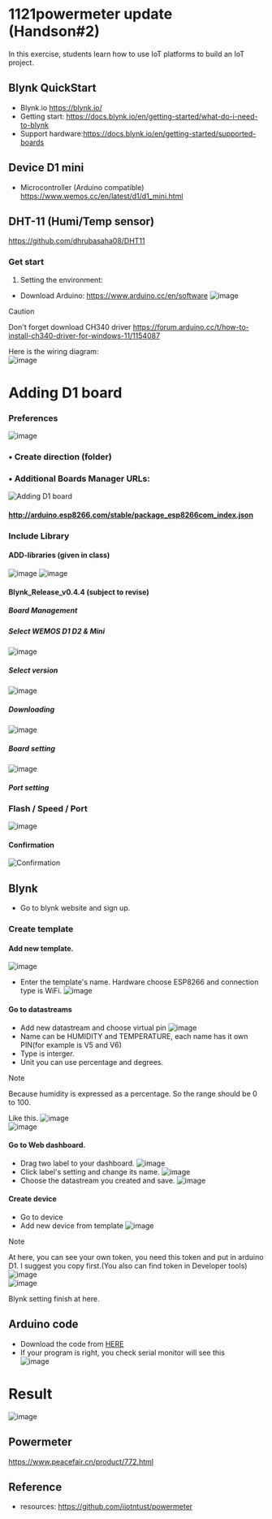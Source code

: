 # 1121powermeter update (Handson#2)
In this exercise, students learn how to use IoT platforms to build an IoT project.  
## Blynk QuickStart  
- Blynk.io https://blynk.io/
- Getting start: https://docs.blynk.io/en/getting-started/what-do-i-need-to-blynk
- Support hardware:https://docs.blynk.io/en/getting-started/supported-boards
## Device D1 mini
- Microcontroller (Arduino compatible)
https://www.wemos.cc/en/latest/d1/d1_mini.html
## DHT-11 (Humi/Temp sensor)
https://github.com/dhrubasaha08/DHT11
### Get start
1. Setting the environment:
- Download Arduino: https://www.arduino.cc/en/software
![image](https://github.com/iiotntust/1131blynk/blob/f482b2e8d83cc8fce1db40308162bd033a11e1da/picture/arduino.png)
> [!CAUTION]
> Don't forget download CH340 driver
> https://forum.arduino.cc/t/how-to-install-ch340-driver-for-windows-11/1154087  

Here is the wiring diagram:  
![image](https://github.com/iiotntust/1131blynk/blob/98180465e9f3c2ae88036234b62245af93616a76/picture/D1_mini_blynk.png)
# Adding D1 board
### Preferences
![image](https://user-images.githubusercontent.com/90613715/136137227-869b415b-4267-47e0-82eb-20b4f56cd149.png)
### • Create direction (folder)
### • Additional Boards Manager URLs:
![Adding D1 board](https://user-images.githubusercontent.com/90613715/136137356-2b111d4f-9d0a-40d4-93f7-a4b5822519b5.png)
#### http://arduino.esp8266.com/stable/package_esp8266com_index.json
### Include Library
#### ADD-libraries (given in class)
![image](https://github.com/iiotntust/1131blynk/blob/01c3c5d45ded1c1025633532b3b8dc54eee54e90/picture/DHT_library.png)
![image](https://github.com/iiotntust/1131blynk/blob/b3d5cbfd3bf243e682d7199d318bef684ff77c4b/picture/blynk_lib.png)
#### Blynk_Release_v0.4.4 (subject to revise)
##### Board Management
##### Select WEMOS D1 D2 & Mini
![image](https://user-images.githubusercontent.com/90613715/136137703-b16dc503-77f5-4ca5-9b64-8c1aa63df06a.png)
##### Select version
![image](https://user-images.githubusercontent.com/90613715/136137734-69b77d4d-990a-4e4e-aa4c-538c84cff0f5.png)
##### Downloading
![image](https://user-images.githubusercontent.com/90613715/136137757-3d42dad3-74df-4d64-8111-6f09dc399356.png)
##### Board setting
![image](https://user-images.githubusercontent.com/90613715/136137786-1b7dcb8d-c9e7-4dae-870f-c0717c141fb5.png)
##### Port setting
### Flash / Speed / Port
![image](https://user-images.githubusercontent.com/90613715/136137824-dea2a259-f6c4-4555-96f9-12e4deabbd01.png)
#### Confirmation
![Confirmation](https://user-images.githubusercontent.com/90613715/136138097-7c533699-a672-43c7-9111-8aed1d91c32d.png)
## Blynk
- Go to blynk website and sign up.
### Create template
#### Add new template.
![image](picture/8.png)  
- Enter the template's name.
Hardware choose ESP8266 and connection type is WiFi.
![image](picture/9.png)  
#### Go to datastreams
- Add new datastream and choose virtual pin
![image](picture/5.png) 
- Name can be HUMIDITY and TEMPERATURE, each name has it own PIN(for example is V5 and V6)
- Type is interger.
- Unit you can use percentage and degrees.
>[!NOTE]
> Because humidity is expressed as a percentage.
> So the range should be 0 to 100.

Like this.
![image](picture/11.png)  
![image](picture/10.png)  
#### Go to Web dashboard.
- Drag two label to your dashboard.
![image](picture/2.png)  
- Click label's setting and change its name.
![image](picture/6.png) 
- Choose the datastream you created and save.
![image](picture/7.png)  
#### Create device
- Go to device
- Add new device from template
![image](picture/8.png)  
> [!NOTE]
> At here, you can see your own token, you need this token and put in arduino D1.
> I suggest you copy first.(You also can find token in Developer tools)
> ![image](picture/3.5.png)  
> ![image](picture/3.png)  

Blynk setting finish at here.
## Arduino code
- Download the code from [HERE](blynk_DHT11.ino)  
- If your program is right, you check serial monitor will see this  
![image](picture/blynk_success.png)  
# Result
![image](picture/biynk+dht11.png)  
## Powermeter
https://www.peacefair.cn/product/772.html
## Reference
- resources: https://github.com/iiotntust/powermeter
